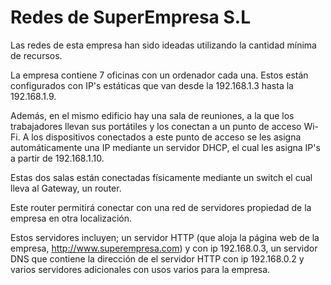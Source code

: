 # Redes de SuperEmpresa S.L

Las redes de esta empresa han sido ideadas utilizando la cantidad mínima de recursos.

La empresa contiene 7 oficinas con un ordenador cada una.
Estos están configurados con IP's estáticas que van desde la 192.168.1.3 hasta la 192.168.1.9.

Además, en el mismo edificio hay una sala de reuniones, a la que los trabajadores llevan sus portátiles y los conectan a un punto de acceso Wi-Fi.
A los dispositivos conectados a este punto de acceso se les asigna automáticamente una IP mediante
un servidor DHCP, el cual les asigna IP's a partir de 192.168.1.10.

Estas dos salas están conectadas físicamente mediante un switch el cual lleva al Gateway, un router.

Este router permitirá conectar con una red de servidores propiedad de la empresa en otra localización.

Estos servidores incluyen; un servidor HTTP (que aloja la página web de la empresa, <http://www.superempresa.com>) y con ip 192.168.0.3, un servidor DNS que contiene la dirección de el servidor HTTP con ip 192.168.0.2 y varios servidores adicionales con usos varios para la empresa.
